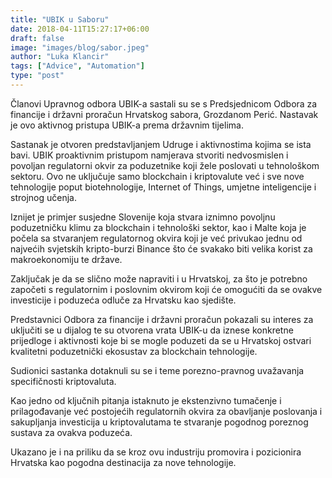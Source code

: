 ```yaml
---
title: "UBIK u Saboru"
date: 2018-04-11T15:27:17+06:00
draft: false
image: "images/blog/sabor.jpeg"
author: "Luka Klancir"
tags: ["Advice", "Automation"]
type: "post"
---
```


Članovi Upravnog odbora UBIK-a sastali su se s Predsjednicom Odbora za financije i državni proračun Hrvatskog sabora, Grozdanom Perić. Nastavak je ovo aktivnog pristupa UBIK-a prema državnim tijelima.

Sastanak je otvoren predstavljanjem Udruge i aktivnostima kojima se ista bavi. UBIK proaktivnim pristupom namjerava stvoriti nedvosmislen i povoljan regulatorni okvir za poduzetnike koji žele poslovati u tehnološkom sektoru. Ovo ne uključuje samo blockchain i kriptovalute već i sve nove tehnologije poput biotehnologije, Internet of Things, umjetne inteligencije i strojnog učenja.

Iznijet je primjer susjedne Slovenije koja stvara iznimno povoljnu poduzetničku klimu za blockchain i tehnološki sektor, kao i Malte koja je počela sa stvaranjem regulatornog okvira koji je već privukao jednu od najvećih svjetskih kripto-burzi Binance što će svakako biti velika korist za makroekonomiju te države.

Zaključak je da se slično može napraviti i u Hrvatskoj, za što je potrebno započeti s regulatornim i poslovnim okvirom koji će omogućiti da se ovakve investicije i poduzeća odluče za Hrvatsku kao sjedište.

Predstavnici Odbora za financije i državni proračun pokazali su interes za uključiti se u dijalog te su otvorena vrata UBIK-u da iznese konkretne prijedloge i aktivnosti koje bi se mogle poduzeti da se u Hrvatskoj ostvari kvalitetni poduzetnički ekosustav za blockchain tehnologije.

Sudionici sastanka dotaknuli su se i teme porezno-pravnog uvažavanja specifičnosti kriptovaluta.

Kao jedno od ključnih pitanja istaknuto je ekstenzivno tumačenje i prilagođavanje već postojećih regulatornih okvira za obavljanje poslovanja i sakupljanja investicija u kriptovalutama te stvaranje pogodnog poreznog sustava za ovakva poduzeća.

Ukazano je i na priliku da se kroz ovu industriju promovira i pozicionira Hrvatska kao pogodna destinacija za nove tehnologije.
